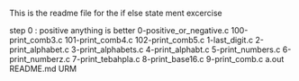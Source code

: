 This is the  readme file for the if else state ment excercise 

step 0 : positive anything is better
0-positive_or_negative.c
100-print_comb3.c
101-print_comb4.c
102-print_comb5.c
1-last_digit.c
2-print_alphabet.c
3-print_alphabets.c
4-print_alphabt.c
5-print_numbers.c
6-print_numberz.c
7-print_tebahpla.c
8-print_base16.c
9-print_comb.c
a.out
README.md
URM

